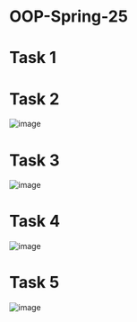 # OOP-Spring-25

# Task 1


# Task 2
![image](https://github.com/user-attachments/assets/f32aa2c9-5f35-4a2b-b7e0-500f35218e66)

# Task 3
![image](https://github.com/user-attachments/assets/f4c0bbb2-d352-4d64-9ce0-460916bafcab)

# Task 4
![image](https://github.com/user-attachments/assets/0113e804-f47d-463f-b13e-9dc24293d747)

# Task 5
![image](https://github.com/user-attachments/assets/22cb879f-88cd-4780-a1b6-78322b2868d0)
